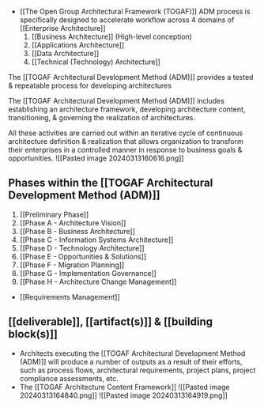 - [[The Open Group Architectural Framework (TOGAF)]] ADM process is specifically designed to accelerate workflow across 4 domains of [[Enterprise Architecture]]
	1. [[Business Architecture]] (High-level conception)
	2. [[Applications Architecture]]
	3. [[Data Architecture]]
	4. [[Technical (Technology) Architecture]]

The [[TOGAF Architectural Development Method (ADM)]] provides a tested & repeatable process for developing architectures

The [[TOGAF Architectural Development Method (ADM)]] includes establishing an architecture framework, developing architecture content, transitioning, & governing the realization of architectures.

All these activities are carried out within an iterative cycle of continuous architecture definition & realization that allows organization to transform their enterprises in a controlled manner in response to business goals & opportunities.
![[Pasted image 20240313160616.png]]
## Phases within the [[TOGAF Architectural Development Method (ADM)]]
1. [[Preliminary Phase]]
2. [[Phase A - Architecture Vision]]
3. [[Phase B - Business Architecture]]
4. [[Phase C - Information Systems Architecture]]
5. [[Phase D - Technology Architecture]]
6. [[Phase E - Opportunities & Solutions]]
7. [[Phase F - Migration Planning]]
8. [[Phase G - Implementation Governance]]
9. [[Phase H - Architecture Change Management]]
- [[Requirements Management]]

## [[deliverable]],  [[artifact(s)]] & [[building block(s)]]
- Architects executing the [[TOGAF Architectural Development Method (ADM)]] will produce a number of outputs as a result of their efforts, such as process flows, architectural requirements, project plans, project compliance assessments, etc.
- The [[TOGAF Architecture Content Framework]]
![[Pasted image 20240313164840.png]]
![[Pasted image 20240313164919.png]]
